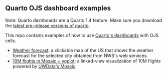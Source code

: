 ## Quarto OJS dashboard examples

Note: Quarto dashboards are a Quarto 1.4 feature. Make sure you download the [latest pre-release versions
of quarto](https://quarto.org/docs/download/).

This repo contains examples of how to use [Quarto's dashboards](https://quarto.org/docs/dashboards/)
with OJS cells.

- [Weather forecast](./weather.qmd): a clickable map of the US that shows the weather forecast for the selected city obtained from NWS's web services.
- [10M flights in Mosaic + vgplot](./flights.qmd): a linked-view visualization of 10M flights powered by [UWData's Mosaic](https://github.com/uwdata/mosaic/).